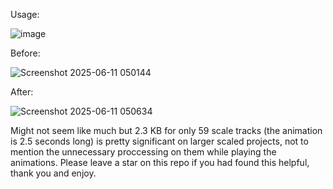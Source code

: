 
Usage:

![image](https://github.com/user-attachments/assets/944bf4dd-075d-49ce-9b32-9505da41270b)

Before:

![Screenshot 2025-06-11 050144](https://github.com/user-attachments/assets/f9e5ddb3-22bd-4593-b25a-66294623dd3d)

After:

![Screenshot 2025-06-11 050634](https://github.com/user-attachments/assets/a3e00616-3822-4737-ba31-a4a5d583338f)

Might not seem like much but 2.3 KB for only 59 scale tracks (the animation is 2.5 seconds long) is pretty significant on larger scaled projects, not to mention the unnecessary proccessing on them while playing the animations.
Please leave a star on this repo if you had found this helpful, thank you and enjoy.
